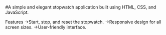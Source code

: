 #A simple and elegant stopwatch application built using HTML, CSS, and JavaScript.

Features
->Start, stop, and reset the stopwatch.
->Responsive design for all screen sizes.
->User-friendly interface.
